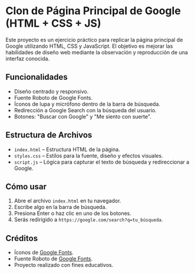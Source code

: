 # Clon de Página Principal de Google (HTML + CSS + JS)

Este proyecto es un ejercicio práctico para replicar la página principal de Google utilizando HTML, CSS y JavaScript. El objetivo es mejorar las habilidades de diseño web mediante la observación y reproducción de una interfaz conocida.

## Funcionalidades

- Diseño centrado y responsivo.
- Fuente Roboto de Google Fonts.
- Íconos de lupa y micrófono dentro de la barra de búsqueda.
- Redirección a Google Search con la búsqueda del usuario.
- Botones: "Buscar con Google" y "Me siento con suerte".

## Estructura de Archivos

- `index.html` – Estructura HTML de la página.
- `styles.css` – Estilos para la fuente, diseño y efectos visuales.
- `script.js` – Lógica para capturar el texto de búsqueda y redireccionar a Google.

## Cómo usar

1. Abre el archivo `index.html` en tu navegador.
2. Escribe algo en la barra de búsqueda.
3. Presiona Enter o haz clic en uno de los botones.
4. Serás redirigido a `https://google.com/search?q=tu_búsqueda`.

## Créditos

- Íconos de [Google Fonts](https://fonts.google.com/icons).
- Fuente Roboto de [Google Fonts](https://fonts.google.com/specimen/Roboto).
- Proyecto realizado con fines educativos.
